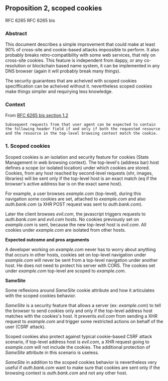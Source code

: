 ## Proposition 2, scoped cookies

RFC 6265
RFC 6265 bis


### Abstract

This document describes a simple improvement that could make at least 90% of cross-site and cookie-based attacks impossible to perform. It also probably breaks retro-compatibility with some web services, that rely on cross-site cookies. This feature is independent from dappy, or any co-resolution or blockchain based name system, it can be implemented in any DNS browser (again it will probably break many things).

The security guarantees that are acheived with scoped cookies speciffication can be acheived without it. nevertheless scoped cookies make things simpler and requirying less knowledge.

### Context

From [RFC 6265 bis section 1.2](https://datatracker.ietf.org/doc/html/draft-ietf-httpbis-cookie-same-site-00#section-1.2)

```Subsequent requests from that user agent can be expected to contain the following header field if and only if both the requested resource and the resource in the top-level browsing context match the cookie.```

### 1. Scoped cookies

Scoped cookies is an isolation and security feature for cookies (State Management in web browsing context). The top-level's (address bar) host defines a scope (or isolated location) under which cookies are stored. Cookies, from any host reached by second-level requests (xhr, images, libraries) will be sent only if the top-level host is an exact match (eq if the browser's active address bar is on the exact same host).

For example, a user browses *example.com* (top-level), during this navigation some cookies are set, attached to *example.com* and also *auth.bank.com* (a XHR POST request was sent to *auth.bank.com*).

Later the client browses *evil.com*, the javascript triggers requests to *auth.bank.com* and *evil.com* hosts. No cookies previously set on *example.com* is sent, because the new top-level host is *evil.com*. All cookies under *example.com* are isolated from other hosts.

**Expected outcome and pros arguments**

A developer working on *example.com* never has to worry about anything that occurs in other hosts, cookies set on top-level navigation under *example.com* will never be sent from a top-level navigation under another host. He does not need to protect his server with CORS. The cookies set under *example.com* top-level are scoped to *example.com*.

**SameSite**

Some reflexions around *SameSite* cookie attribute and how it articulates with the scoped cookies behavior.

*SameSite* is a security feature that allows a server (ex: *example.com*) to tell the browser to send cookies only and only if the top-level address host matches with the cookies's host. It prevents *evil.com* from sending a XHR request to *example.com* and trigger some restricted actions on behalf of the user (CSRF attack).

Scoped cookies also protect against typical cookie-based CSRF attack scenario, if top-level address host is *evil.com*, a XHR request going to *example.com* will not include the cookies. The additional protection of *SameSite* attribute in this scenario is useless.

*SameSite* in addition to the scoped cookies behavior is nevertheless very useful if *auth.bank.com* want to make sure that cookies are sent only if the browsing context is *auth.bank.com* and not any other host.
